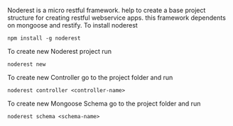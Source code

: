 Noderest is a micro restful framework. help to create a base project structure for creating restful webservice apps. this framework dependents on mongoose and restify.
To install noderest
```node
npm install -g noderest
```

To create new Noderest project run
```node
noderest new
```
To create new Controller go to the project folder and run
```node
noderest controller <controller-name>
```
To create new Mongoose Schema go to the project folder and run
```node
noderest schema <schema-name>
```
